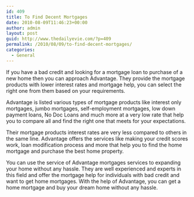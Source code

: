 ```yaml
---
id: 409
title: To Find Decent Mortgages
date: 2010-08-09T11:46:23+00:00
author: admin
layout: post
guid: http://www.thedailyevie.com/?p=409
permalink: /2010/08/09/to-find-decent-mortgages/
categories:
  - General
---
```

If you have a bad credit and looking for a mortgage loan to purchase of a new home then you can approach Advantage. They provide the mortgage products with lower interest rates and mortgage help, you can select the right one from them based on your requirements.

Advantage is listed various types of mortgage products like interest only mortgages, jumbo mortgages, self-employment mortgages, low down payment loans, No Doc Loans and much more at a very low rate that help you to compare all and find the right one that meets for your expectations.

Their mortgage products interest rates are very less compared to others in the same line. Advantage offers the services like making your credit scores work, loan modification process and more that help you to find the home mortgage and purchase the best home property.

You can use the service of Advantage mortgages services to expanding your home without any hassle. They are well experienced and experts in this field and offer the mortgage help for individuals with bad credit and want to get home mortgages. With the help of Advantage, you can get a home mortgage and buy your dream home without any hassle.